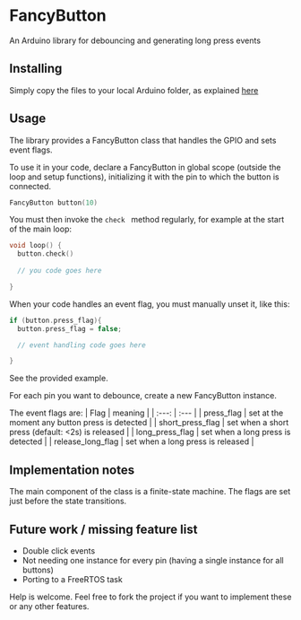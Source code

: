 # FancyButton
An Arduino library for debouncing and generating long press events

## Installing
Simply copy the files to your local Arduino folder, as explained [here](https://www.arduino.cc/en/guide/libraries)

## Usage
The library provides a FancyButton class that handles the GPIO and sets event flags.

To use it in your code, declare a FancyButton in global scope (outside the loop and setup functions), initializing it with the pin to which the button is connected.
```cpp
FancyButton button(10)
```
You must then invoke the ```check ``` method regularly, for example at the start of the main loop:
```cpp
void loop() {
  button.check()
  
  // you code goes here

}
```
When your code handles an event flag, you must manually unset it, like this:
```cpp
if (button.press_flag){
  button.press_flag = false;

  // event handling code goes here

}

```

See the provided example.

For each pin you want to debounce, create a new FancyButton instance.

The event flags are: 
| Flag | meaning |
| :---: |  :---   |
| press_flag | set at the moment any button press is detected |
| short_press_flag | set when a short press (default: <2s) is released |
| long_press_flag | set when a long press is detected |
| release_long_flag | set when a long press is released |

## Implementation notes
The main component of the class is a finite-state machine. The flags are set just before the state transitions.

## Future work / missing feature list
- Double click events
- Not needing one instance for every pin (having a single instance for all buttons)
- Porting to a FreeRTOS task

Help is welcome. Feel free to fork the project if you want to implement these or any other features.

##
